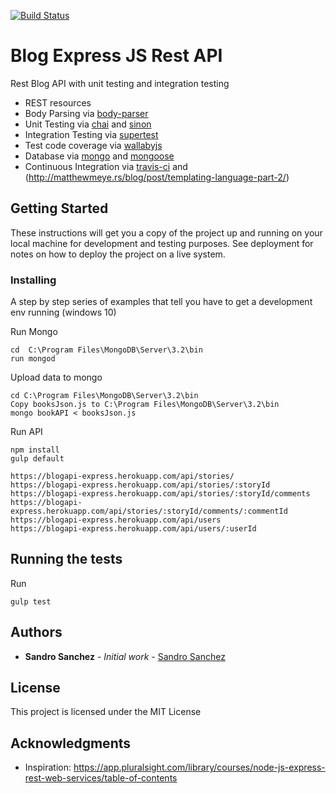 [![Build Status](https://travis-ci.org/sandropucp/blogapi.svg?branch=master)](https://travis-ci.org/sandropucp/blogapi)

# Blog Express JS Rest API

Rest Blog API with  unit testing and integration testing

- REST resources
- Body Parsing via [body-parser](https://github.com/expressjs/body-parser)
- Unit Testing via [chai](http://chaijs.com/) and [sinon](http://sinonjs.org/)
- Integration Testing via [supertest](https://github.com/visionmedia/supertest)
- Test code coverage via [wallabyjs](https://wallabyjs.com/)
- Database via [mongo](https://www.mongodb.com/) and [mongoose](http://mongoosejs.com/)
- Continuous Integration via [travis-ci](https://travis-ci.org/) and (http://matthewmeye.rs/blog/post/templating-language-part-2/)


## Getting Started

These instructions will get you a copy of the project up and running on your local machine for development and testing purposes. 
See deployment for notes on how to deploy the project on a live system.


### Installing

A step by step series of examples that tell you have to get a development env running (windows 10)

Run Mongo

```
cd  C:\Program Files\MongoDB\Server\3.2\bin
run mongod 
```

Upload data to mongo

```
cd C:\Program Files\MongoDB\Server\3.2\bin
Copy booksJson.js to C:\Program Files\MongoDB\Server\3.2\bin 
mongo bookAPI < booksJson.js
```

Run API

```
npm install
gulp default

https://blogapi-express.herokuapp.com/api/stories/
https://blogapi-express.herokuapp.com/api/stories/:storyId
https://blogapi-express.herokuapp.com/api/stories/:storyId/comments
https://blogapi-express.herokuapp.com/api/stories/:storyId/comments/:commentId
https://blogapi-express.herokuapp.com/api/users
https://blogapi-express.herokuapp.com/api/users/:userId

```



## Running the tests

Run

```
gulp test
```

## Authors

* **Sandro Sanchez** - *Initial work* - [Sandro Sanchez](https://github.com/sandropucp)

## License

This project is licensed under the MIT License

## Acknowledgments

* Inspiration: https://app.pluralsight.com/library/courses/node-js-express-rest-web-services/table-of-contents